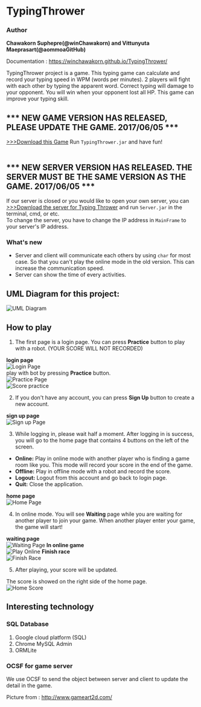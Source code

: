 # TypingThrower
### Author
**Chawakorn Suphepre(@winChawakorn) and Vittunyuta Maeprasart(@aommoaGitHub)**

Documentation : <a href="https://winchawakorn.github.io/TypingThrower/">https://winchawakorn.github.io/TypingThrower/</a>

TypingThrower project is a game. This typing game can calculate and record your typing speed in WPM (words per minutes). 2 players will fight with each other by typing the apparent word.
Correct typing will damage to your opponent. You will win when your opponent lost all HP. This game can improve your typing skill.

## *** NEW GAME VERSION HAS RELEASED, PLEASE UPDATE THE GAME.  2017/06/05 ***
<a href="https://github.com/winChawakorn/TypingThrower/raw/master/TypingThrower.jar"> >>>Download this Game</a> Run `TypingThrower.jar` and have fun!</br></br>

## *** NEW SERVER VERSION HAS RELEASED. THE SERVER MUST BE THE SAME VERSION AS THE GAME.  2017/06/05 ***
If our server is closed or you would like to open your own server, you can  
<a href="https://github.com/winChawakorn/TypingThrower/raw/master/Server.jar"> >>>Download the server for Typing Thrower</a> and run `Server.jar` in the terminal, cmd, or etc.</br>
To change the server, you have to change the IP address in `MainFrame` to your server's IP address.</br>
### What's new
- Server and client will communicate each others by using `char` for most case. So that you can't play the online mode in the old version. This can increase the communication speed.<br>
- Server can show the time of every activities.

## UML Diagram for this project:
![UML Diagram](http://i.imgur.com/YAQjAF5.jpg)


## How to play

1. The first page is a login page. You can press **Practice** button to play with a robot. (YOUR SCORE WILL NOT RECORDED)

**login page**<br>
![Login Page](http://i.imgur.com/zYyOD7T.png)<br>
play with bot by pressing **Practice** button.<br>
![Practice Page](http://i.imgur.com/JLtBk7y.png) <br>
![Score practice](http://i.imgur.com/DNrjRSY.png) <br>

2. If you don't have any account, you can press **Sign Up** button to create a new account.

**sign up page**<br>
![Sign up Page](http://i.imgur.com/1fMNHAG.png)


3. While logging in, please wait half a moment. After logging in is success, you will go to the home page that contains 4 buttons on the left of the screen.
* **Online:** Play in online mode with another player who is finding a game room like you. This mode will record your score in the end of the game.
* **Offline:** Play in offline mode with a robot and record the score.
* **Logout:** Logout from this account and go back to login page.
* **Quit:** Close the application.

**home page**<br>
![Home Page](http://i.imgur.com/7JvzDb8.png)


4. In online mode. You will see **Waiting** page while you are waiting for another player to join your game. When another player enter your game, the game will start!

**waiting page**<br>
![Waiting Page](http://i.imgur.com/TOuj2Uw.png)
**In online game**<br>
![Play Online](http://i.imgur.com/0JV0J86.png)
**Finish race**<br>
![Finish Race](http://i.imgur.com/Gu8YPeM.png)



5. After playing, your score will be updated.

The score is showed on the right side of the home page.<br>
![Home Score](http://i.imgur.com/68U8HOS.png)

## Interesting technology
### SQL Database
1. Google cloud platform (SQL)
2. Chrome MySQL Admin
3. ORMLite
### OCSF for game server
We use OCSF to send the object between server and client to update the detail in the game.

Picture from : <a href="http://www.gameart2d.com/">http://www.gameart2d.com/</a>
